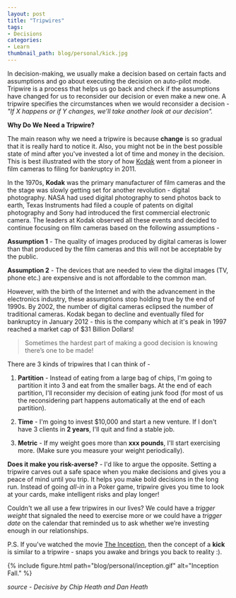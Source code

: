```yaml
---
layout: post
title: "Tripwires"
tags:
- Decisions
categories:
- Learn
thumbnail_path: blog/personal/kick.jpg
---
```


In decision-making, we usually make a decision based on certain facts and assumptions and go about executing the decision on auto-pilot mode. Tripwire is a process that helps us go back and check if the assumptions have changed for us to reconsider our decision or even make a new one. A tripwire specifies the circumstances when we would reconsider a decision - *"If X happens or if Y changes, we’ll take another look at our decision".*

**Why Do We Need a Tripwire?** <br/>

The main reason why we need a tripwire is because **change** is so gradual that it is really hard to notice it. Also, you might not be in the best possible state of mind after you've invested a lot of time and money in the decision. This is best illustrated with the story of how [Kodak](https://en.wikipedia.org/wiki/Kodak) went from a pioneer in film cameras to filing for bankruptcy in 2011. 

In the 1970s, **Kodak** was the primary manufacturer of film cameras and the the stage was slowly getting set for another revolution - digital photography. NASA had used digital photography to send photos back to earth, Texas Instruments had filed a couple of patents on digital photography and Sony had introduced the first commercial electronic camera. The leaders at Kodak observed all these events and decided to continue focusing on film cameras based on the following assumptions - 

**Assumption 1** - The quality of images produced by digital cameras is lower than that produced by the film cameras and this will not be acceptable by the public.

**Assumption 2** - The devices that are needed to view the digital images (TV, phone etc.) are expensive and is not affordable to the common man. 

However, with the birth of the Internet and with the advancement in the electronics industry, these assumptions stop holding true by the end of 1990s. By 2002, the number of digital cameras eclipsed the number of traditional cameras. Kodak began to decline and eventually filed for bankruptcy in January 2012 - this is the company which at it's peak in 1997 reached a market cap of $31 Billion Dollars!

> Sometimes the hardest part of making a good decision is knowing there’s one to be made!

There are 3 kinds of tripwires that I can think of - 

1. **Partition** - Instead of eating from a large bag of chips, I'm going to partition it into 3 and eat from the smaller bags. At the end of each partition, I'll reconsider my decision of eating junk food (for most of us the reconsidering part happens automatically at the end of each partition).

2. **Time** - I'm going to invest $10,000 and start a new venture. If I don't have 3 clients in **2 years**, I'll quit and find a stable job.

3. **Metric** - If my weight goes more than **xxx pounds**, I'll start exercising more. (Make sure you measure your weight periodically).

**Does it make you risk-averse?** - I'd like to argue the opposite. Setting a tripwire carves out a safe space when you make decisions and gives you a peace of mind until you trip. It helps you make bold decisions in the long run. Instead of going *all-in* in a Poker game, tripwire gives you time to look at your cards, make intelligent risks and play longer!

Couldn't we all use a few tripwires in our lives? We could have a *trigger weight* that signaled the need to exercise more or we could have a *trigger date* on the calendar that reminded us to ask whether we’re investing enough in our relationships.

P.S. If you've watched the movie [The Inception](http://www.imdb.com/title/tt1375666), then the concept of a **kick** is similar to a tripwire - snaps you awake and brings you back to reality :).

{% include figure.html path="blog/personal/inception.gif" alt="Inception Fall." %}

*source - Decisive by Chip Heath and Dan Heath*